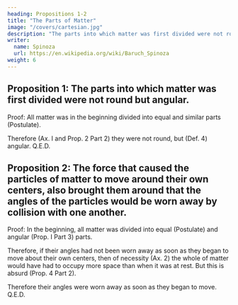 ```yaml
---
heading: Propositions 1-2
title: "The Parts of Matter"
image: "/covers/cartesian.jpg"
description: "The parts into which matter was first divided were not round but angular"
writer:
  name: Spinoza
  url: https://en.wikipedia.org/wiki/Baruch_Spinoza
weight: 6
---
```




## Proposition 1: The parts into which matter was first divided were not round but angular.

<!-- Appendix Containing Metaphysical Thoughts, Part I, Chapter I 177 -->

Proof: All matter was in the beginning divided into equal and similar parts (Postulate). 

Therefore (Ax. I and Prop. 2 Part 2) they were not round, but (Def. 4) angular. Q.E.D.


## Proposition 2: The force that caused the particles of matter to move around their own centers, also brought them around that the angles of the particles would be worn away by collision with one another.

Proof: In the beginning, all matter was divided into equal (Postulate) and angular (Prop. I Part 3) parts.

Therefore, if their angles had not been worn away as soon as they began to move about their own centers, then of necessity (Ax. 2) the whole of matter would have had to occupy more space than when it was at rest. But this is absurd (Prop. 4 Part 2). 

Therefore their angles were worn away as soon as they
began to move. Q.E.D.


